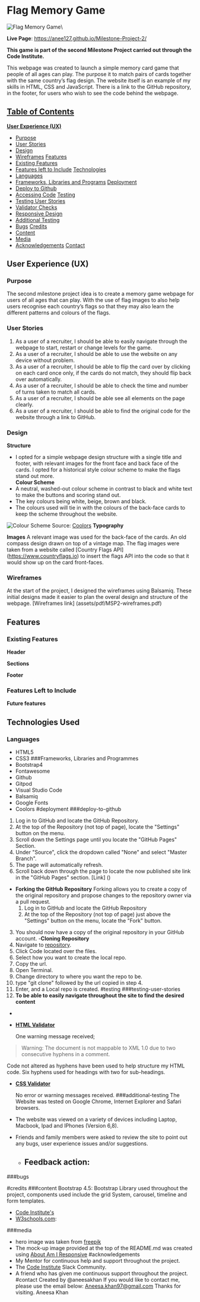 # Flag Memory Game

![Flag Memory Game](/assets/images/responsive-design-ms2.png)\

**Live Page**: https://anee127.github.io/Milestone-Project-2/

**This game is part of the second Milestone Project carried out through the Code Institute.**

This webpage was created to launch a simple memory card game that people of all ages can play. The purpose it to match pairs of cards together with the same country’s flag design. The website itself is an example of my skills in HTML, CSS and JavaScript. There is a link to the GitHub repository, in the footer, for users who wish to see the code behind the webpage.

## <u>Table of Contents</u>
[**User Experience (UX)**](#user-experience-ux)
+ [Purpose](#purpose)
+ [User Stories](#user-stories)
+ [Design](#design)
+ [Wireframes](#wireframes)
[Features](#features)
+ [Existing Features](#exsiting-features)
+ [Features left to Include](#features-left-to-include)
[Technologies](#technologies)
+ [Languages](#languages)
+ [Frameworks, Libraries and Programs](#frameworks-libraries-and-programs)
[Deployment](#deployment)
+ [Deploy to Github](#deploy-to-github)
+ [Accessing Code](#accessing-code)
[Testing](#testing)
+ [Testing User Stories](#testing-user-stories)
+ [Validator Checks](#validator-checks)
+ [Responsive Design](#responsive-design)
+ [Additional Testing](#additional-testing)
+ [Bugs](#bugs) 
[Credits](#credits)
+ [Content](#content)
+ [Media](#media)
+ [Acknowledgements](#acknowledgements) 
[Contact](#contact)

## **User Experience (UX)**
### Purpose
 
The second milestone project idea is to create a memory game webpage for users of all ages that can play. With the use of flag images to also help users recognise each country’s flags so that they may also learn the different patterns and colours of the flags.
### User Stories

1.	As a user of a recruiter, I should be able to easily navigate through the webpage to start, restart or change levels for the game.
2.	As a user of a recruiter, I should be able to use the website on any device without problem. 
3.	As a user of a recruiter, I should be able to flip the card over by clicking on each card once only, if the cards do not match, they should flip back over automatically.
4.	As a user of a recruiter, I should be able to check the time and number of turns taken to match all cards.
5.	As a user of a recruiter, I should be able see all elements on the page clearly.
6.	As a user of a recruiter, I should be able to find the original code for the website through a link to GitHub.

### Design
**Structure**
-	 I opted for a simple webpage design structure with a single title and footer, with relevant images for the front face and back face of the cards. I opted for a historical style colour scheme to make the flags stand out more.  
**Colour Scheme**
-	A neutral, washed-out colour scheme in contrast to black and white text to make the buttons and scoring stand out. 
-	The key colours being white, beige, brown and black.
-	The colours used will tie in with the colours of the back-face cards to keep the scheme throughout the website.

![Colour Scheme](assets/ColourScheme.png)
Source: [Coolors](https://coolors.co/879397-89aad2-f36874-fdfffc-fffad7)
**Typography**

**Images**
A relevant image was used for the back-face of the cards. An old compass design drawn on top of a vintage map. The flag images were taken from a website called [Country Flags API] (https://www.countryflags.io) to insert the flags API into the code so that it would show up on the card front-faces. 
### Wireframes
At the start of the project, I designed the wireframes using Balsamiq. These initial designs made it easier to plan the overal design and structure of the webpage. 
[Wireframes link] (assets/pdf/MSP2-wireframes.pdf)

## **Features**
### Existing Features
**Header**

**Sections**

**Footer**

### Features Left to Include
**Future features**

## Technologies Used
### Languages
-	HTML5
-	CSS3
###Frameworks, Libraries and Programmes
-	Bootstrap4
-	Fontawesome
-	Github
-	Gitpod
-	Visual Studio Code
-	Balsamiq
-	Google Fonts
-	Coolors 
#deployment
###deploy-to-github
1. Log in to GitHub and locate the GitHub Repository. 
2. At the top of the Repository (not top of page), locate the "Settings" button on the menu. 
3. Scroll down the Settings page until you locate the "GitHub Pages" Section.
4. Under "Source", click the dropdown called "None" and select "Master Branch".
5. The page will automatically refresh.
6. Scroll back down through the page to locate the now published site link in the "GitHub Pages" section.
[Link] ()
- **Forking the GitHub Repository**
  Forking allows you to create a copy of the original repository and propose changes to the repository owner via a pull request. 
    1. Log in to GitHub and locate the GitHub Repository
    2. At the top of the Repository (not top of page) just above the "Settings" button on the menu, locate the "Fork" button.
3. You should now have a copy of the original repository in your GitHub account.
-**Cloning Repository**
1. Navigate to [repository]().
2. Click Code located over the files.
3. Select how you want to create the local repo.
4. Copy the url.
5. Open Terminal.
6. Change directory to where you want the repo to be.
7. type "git clone" followed by the url copied in step 4.
8. Enter, and a Local repo is created.
#testing
###testing-user-stories
1. **To be able to easily navigate throughout the site to find the desired content**
-

- [**HTML Validator**](https://validator.w3.org/nu/#textarea)

  One warning message received;

> Warning: The document is not mappable to XML 1.0 due to two consecutive hyphens in a comment.
    
Code not altered as hyphens have been used to help structure my HTML code. Six hyphens used for headings with two for sub-headings.

- [**CSS Validator**](https://jigsaw.w3.org/css-validator/#validate_by_input)

  No error or warning messages received.
###additional-testing
The Website was tested on Google Chrome, Internet Explorer and Safari browsers.

- The website was viewed on a variety of devices including Laptop, Macbook, Ipad and IPhones (Version 6,8).

- Friends and family members were asked to review the site to point out any bugs, user experience issues and/or suggestions.
  - Feedback action:
    - 
###bugs

#credits
###content
Bootstrap 4.5: Bootstrap Library used throughout the project, components used include the grid System, carousel, timeline and form templates.
- [Code Institute's](https://codeinstitute.net/) 
- [W3schools.com](https://www.w3schools.com/): 

###media
- hero image was taken from [freepik]( https://www.freepik.com)
- The mock-up image provided at the top of the README.md was created using [About Am I Responsive](http://ami.responsivedesign.is/)
#acknowledgements
- My Mentor for continuous help and support throughout the project.
 - The [Code Institute](https://codeinstitute.net/) Slack Community.
- A friend who has given me continuous support throughout the project.
#contact
Created by @aneesakhan
If you would like to contact me, please use the email below:
Aneesa.khan97@gmail.com
Thanks for visiting.
Aneesa Khan